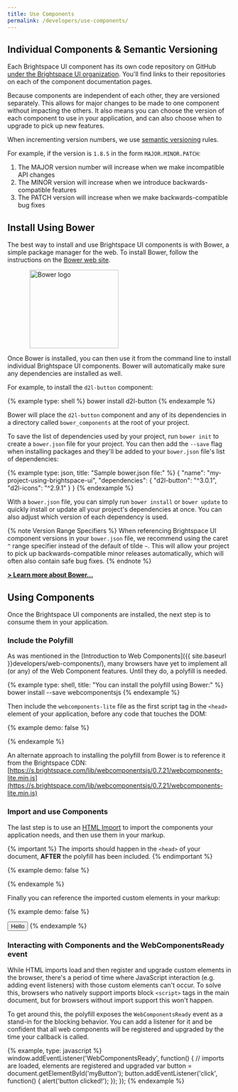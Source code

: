 ```yaml
---
title: Use Components
permalink: /developers/use-components/
---
```


## Individual Components & Semantic Versioning

Each Brightspace UI component has its own code repository on GitHub [under the Brightspace UI organization](https://github.com/BrightspaceUI/). You'll find links to their repositories on each of the component documentation pages.

Because components are independent of each other, they are versioned separately. This allows for major changes to be made to one component without impacting the others. It also means you can choose the version of each component to use in your application, and can also choose when to upgrade to pick up new features.

When incrementing version numbers, we use [semantic versioning](http://semver.org/) rules.

For example, if the version is `1.8.5` in the form `MAJOR.MINOR.PATCH`:

1. The MAJOR version number will increase when we make incompatible API changes
2. The MINOR version will increase when we introduce backwards-compatible features
3. The PATCH version will increase when we make backwards-compatible bug fixes

## Install Using Bower

The best way to install and use Brightspace UI components is with Bower, a simple package manager for the web. To install Bower, follow the instructions on the [Bower web site](https://bower.io/).

<img src="{{ site.baseurl }}images/bower-logo.png" alt="Bower logo" style="padding-left: 50px;width:200px;height:176px;" />

Once Bower is installed, you can then use it from the command line to install individual Brightspace UI components. Bower will automatically make sure any dependencies are installed as well.

For example, to install the `d2l-button` component:

{% example type: shell %}
bower install d2l-button
{% endexample %}

Bower will place the `d2l-button` component and any of its dependencies in a directory called `bower_components` at the root of your project.

To save the list of dependencies used by your project, run `bower init` to create a `bower.json` file for your project. You can then add the `--save` flag when installing packages and they'll be added to your `bower.json` file's list of dependencies:

{% example type: json, title: "Sample bower.json file:" %}
{
	"name": "my-project-using-brightspace-ui",
	"dependencies": {
		"d2l-button": "^3.0.1",
		"d2l-icons": "^2.9.1"
	}
}
{% endexample %}

With a `bower.json` file, you can simply run `bower install` or `bower update` to quickly install or update all your project's dependencies at once. You can also adjust which version of each dependency is used.

{% note Version Range Specifiers %}
When referencing Brightspace UI component versions in your `bower.json` file, we recommend using the caret `^` range specifier instead of the default of tilde `~`. This will allow your project to pick up backwards-compatible minor releases automatically, which will often also contain safe bug fixes.
{% endnote %}

**[> Learn more about Bower...](https://bower.io/#getting-started)**

## Using Components

Once the Brightspace UI components are installed, the next step is to consume them in your application.

### Include the Polyfill

As was mentioned in the [Introduction to Web Components]({{ site.baseurl }}developers/web-components/), many browsers have yet to implement all (or any) of the Web Component features. Until they do, a polyfill is needed.

{% example type: shell, title: "You can install the polyfill using Bower:" %}
bower install --save webcomponentsjs
{% endexample %}

Then include the `webcomponents-lite` file as the first script tag in the `<head>` element of your application, before any code that touches the DOM:

{% example demo: false %}
<!doctype html>
<html>
  <head>
    <script
      src="bower_components/webcomponentsjs/webcomponents-lite.min.js">
    </script>
    <!-- now you can import Brightspace UI components -->
  </head>
</html>
{% endexample %}

An alternate approach to installing the polyfill from Bower is to reference it from the Brightspace CDN:
[https://s.brightspace.com/lib/webcomponentsjs/0.7.21/webcomponents-lite.min.js](https://s.brightspace.com/lib/webcomponentsjs/0.7.21/webcomponents-lite.min.js)

### Import and use Components

The last step is to use an [HTML Import](http://webcomponents.org/articles/introduction-to-html-imports/) to import the components your application needs, and then use them in your markup.

{% important %}
The imports should happen in the `<head>` of your document, **AFTER** the polyfill has been included.
{% endimportant %}

{% example demo: false %}
<!doctype html>
<html>
  <head>
    <script
      src="bower_components/webcomponentsjs/webcomponents-lite.min.js">
    </script>
    <link rel="import" href="bower_components/d2l-button/d2l-button.html">
    <link rel="import" href="bower_components/d2l-link/d2l-link.html">
    <link rel="import" href="bower_components/d2l-icons/d2l-icons.html">
  </head>
</html>
{% endexample %}

Finally you can reference the imported custom elements in your markup:

{% example demo: false %}
<body>
  <button is="d2l-button">Hello</button>
  <d2l-icon icon="d2l-tier1:print"></d2l-icon>
</body>
{% endexample %}

### Interacting with Components and the WebComponentsReady event

While HTML imports load and then register and upgrade custom elements in the browser, there's a period of time where JavaScript interaction (e.g. adding event listeners) with those custom elements can't occur. To solve this, browsers who natively support imports block `<script>` tags in the main document, but for browsers without import support this won't happen.

To get around this, the polyfill exposes the `WebComponentsReady` event as a stand-in for the blocking behavior. You can add a listener for it and be confident that all web components will be registered and upgraded by the time your callback is called.

{% example, type: javascript %}
window.addEventListener('WebComponentsReady', function() {
	// imports are loaded, elements are registered and upgraded
	var button = document.getElementById('myButton');
	button.addEventListener('click', function() {
		alert('button clicked!');
	});
});
{% endexample %}
